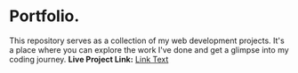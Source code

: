 # Portfolio.
This repository serves as a collection of my web development projects. It's a place where you can explore the work I've done and get a glimpse into my coding journey.
**Live Project Link:** [Link Text](https://www.yourproject.com)
